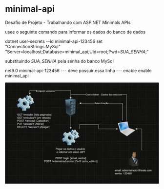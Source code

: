 # minimal-api
Desafio de Projeto - Trabalhando com ASP.NET Minimals  APIs

usee o seguinte comando para informar os dados do banco de dados

dotnet user-secrets --id minimal-api-123456 set "ConnectionStrings:MySql" "Server=localhost;Database=minimal_api;Uid=root;Pwd=_SUA_SENHA_;"

substituindo _SUA_SENHA_ pela senha do banco MySql


  <PropertyGroup>
    <TargetFramework>net9.0</TargetFramework>
    <UserSecretsId>minimal-api-123456</UserSecretsId> --- deve possuir essa linha ---
    <Nullable>enable</Nullable>
    <ImplicitUsings>enable</ImplicitUsings>
    <RootNamespace>minimal_api</RootNamespace>
  </PropertyGroup>

  
![Diagrama do Projeto](diagrama.png)
